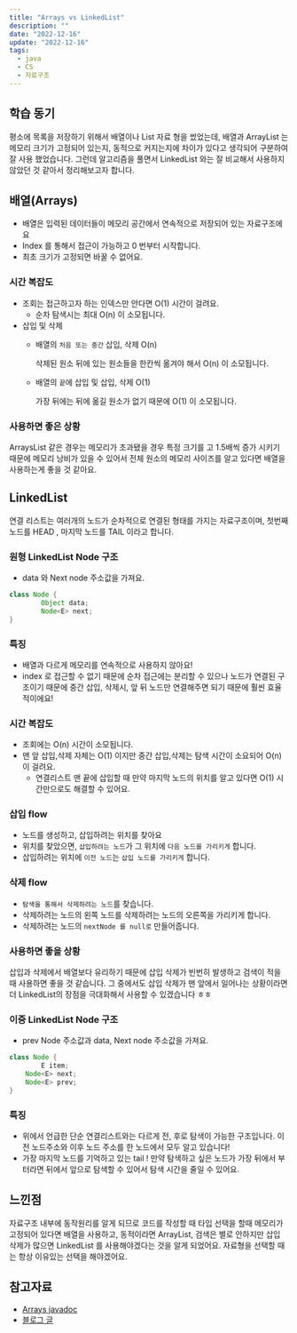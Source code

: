 ```yaml
---
title: "Arrays vs LinkedList"
description: ""
date: "2022-12-16"
update: "2022-12-16"
tags:
  - java
  - CS
  - 자료구조
---
```


## 학습 동기

평소에 목록을 저장하기 위해서 배열이나 List 자료 형을 썼었는데, 배열과 ArrayList 는 메모리 크기가 고정되어 있는지, 동적으로 커지는지에 차이가 있다고 생각되어 구분하여 잘 사용 했었습니다. 그런데 알고리즘을 풀면서 LinkedList 와는 잘 비교해서 사용하지 않았던 것 같아서 정리해보고자 합니다.

## 배열(Arrays)

- 배열은 입력된 데이터들이 메모리 공간에서 연속적으로 저장되어 있는 자료구조에요
- Index 를 통해서 접근이 가능하고 0 번부터 시작합니다.
- 최초 크기가 고정되면 바꿀 수 없어요.

### 시간 복잡도

- 조회는 접근하고자 하는 인덱스만 안다면 O(1) 시간이 걸려요.
    - 순차 탐색시는 최대 O(n) 이 소모됩니다.
- 삽입 및 삭제
    - 배열의 `처음 또는 중간` 삽입, 삭제 O(n)
        
        삭제된 원소 뒤에 있는 원소들을 한칸씩 옮겨야 해서 O(n) 이 소모됩니다.
        
    - 배열의 `끝`에 삽입 및 삽입, 삭제  O(1)
        
        가장 뒤에는 뒤에 옮길 원소가 없기 때문에 O(1) 이 소모됩니다.
        
    

### 사용하면 좋은 상황

ArraysList 같은 경우는 메모리가 초과됐을 경우 특정 크기를 고 1.5배씩 증가 시키기 때문에 메모리 낭비가 있을 수 있어서 전체 원소의 메모리 사이즈를 알고 있다면 배열을 사용하는게 좋을 것 같아요. 

## LinkedList

연결 리스트는 여러개의 노드가 순차적으로 연결된 형태를 가지는 자료구조이며, 첫번째 노드를 HEAD , 마지막 노드를 TAIL 이라고 합니다. 

### 원형 LinkedList Node 구조

- data  와 Next node 주소값을 가져요.

```java
class Node {
		Object data;
		Node<E> next;
}
```

### 특징

- 배열과 다르게 메모리를 연속적으로 사용하지 않아요!
- index 로 접근할 수 없기 때문에 순차 접근에는 분리할 수 있으나 노드가 연결된 구조이기 때문에 중간 삽입, 삭제시, 앞 뒤 노드만 연결해주면 되기 때문에 훨씬 효율적이에요!

### 시간 복잡도

- 조회에는 O(n) 시간이 소모됩니다.
- 맨 앞 삽입,삭제 자체는 O(1) 이지만 중간 삽입,삭제는 탐색 시간이 소요되어 O(n) 이 걸려요.
    - 연결리스트 맨 끝에 삽입할 때 만약 마지막 노드의 위치를 알고 있다면 O(1) 시간만으로도 해결할 수 있어요.

### 삽입 flow

- 노드를 생성하고, 삽입하려는 위치를 찾아요
- 위치를 찾았으면, `삽입하려는 노드`가 그 위치에 `다음 노드를 가리키게` 합니다.
- 삽입하려는 위치에 `이전 노드`는 `삽입 노드를 가리키게` 합니다.

### 삭제 flow

- `탐색을 통해서 삭제하려는 노드`를 찾습니다.
- 삭제하려는 노드의 왼쪽 노드를 삭제하려는 노드의 오른쪽을 가리키게 합니다.
- 삭제하려는 노드의 `nextNode 를 null로` 만들어줍니다.

### 사용하면 좋을 상황

삽입과 삭제에서 배열보다 유리하기 때문에 삽입 삭제가 빈번히 발생하고 검색이 적을 때 사용하면 좋을 것 같습니다. 그 중에서도 삽입 삭제가 맨 앞에서 일어나는 상황이라면 더 LinkedList의 장점을 극대화해서 사용할 수 있겠습니다 ㅎㅎ 

### 이중 LinkedList  Node 구조

- prev Node  주소값과 data,  Next node 주소값을 가져요.

```java
class Node {
		E item;
    Node<E> next;
    Node<E> prev;
}
```

### 특징

- 위에서 언급한 단순 연결리스트와는 다르게 전, 후로 탐색이 가능한 구조입니다. 이전 노드주소와 이후 노드 주소를 한 노드에서 모두 알고 있습니다!
- 가장 마지막 노드를 기억하고 있는 tail ! 만약 탐색하고 싶은 노드가 가장 뒤에서 부터라면 뒤에서 앞으로 탐색할 수 있어서 탐색 시간을 줄일 수 있어요.

## 느낀점

자료구조 내부에 동작원리를 알게 되므로 코드를 작성할 때 타입 선택을 할때 메모리가 고정되어 있다면 배열을 사용하고, 동적이라면 ArrayList, 검색은 별로 안하지만 삽입 삭제가 많으면 LinkedList 를 사용해야겠다는 것을 알게 되었어요. 자료형을 선택할 때는 항상 이유있는 선택을 해야겠어요. 

## 참고자료

- [Arrays javadoc](https://docs.oracle.com/en/java/javase/12/docs/api/java.base/java/util/Arrays.html)
- [블로그 글](https://hongcoding.tistory.com/74)